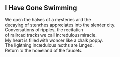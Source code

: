 I Have Gone Swimming
--------------------
We open the halves of a mysteries and the  
decaying of stenches appreciates into the slender city.  
Conversations of ripples, the recitation  
of railroad tracks we call incredulous miracle.  
My heart is filled with wonder like a chalk poppy.  
The lightning incredulous moths are lunged.  
Return to the homeland of the faucets.  
